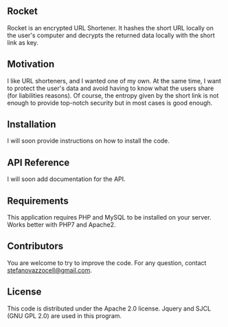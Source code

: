 ## Rocket

Rocket is an encrypted URL Shortener. It hashes the short URL locally on the user's computer and decrypts the returned data locally with the short link as key.

## Motivation

I like URL shorteners, and I wanted one of my own. At the same time, I want to protect the user's data and avoid having to know what the users share (for liabilities reasons).
Of course, the entropy given by the short link is not enough to provide top-notch security but in most cases is good enough.

## Installation

I will soon provide instructions on how to install the code.

## API Reference

I will soon add documentation for the API.

## Requirements

This application requires PHP and MySQL to be installed on your server. Works better with PHP7 and Apache2.

## Contributors

You are welcome to try to improve the code. For any question, contact stefanovazzocell@gmail.com.

## License

This code is distributed under the Apache 2.0 license.
Jquery and SJCL (GNU GPL 2.0) are used in this program.
